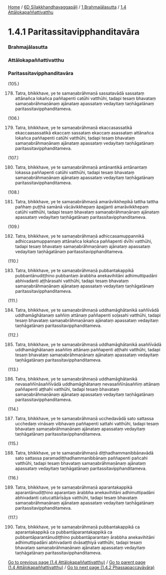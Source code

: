 
[Home](/) / [6D Sīlakkhandhavaggapāḷi](../../../6D.md) / [1 Brahmajālasutta](../../1.md) / [1.4 Attālokapaññattivatthu](../1.4.md)

# 1.4.1 Paritassitavipphanditavāra

### Brahmajālasutta

### Attālokapaññattivatthu

### Paritassitavipphanditavāra

(105.)

178. Tatra, bhikkhave, ye te samaṇabrāhmaṇā sassatavādā sassataṃ attānañca lokañca paññapenti catūhi vatthūhi, tadapi tesaṃ bhavataṃ samaṇabrāhmaṇānaṃ ajānataṃ apassataṃ vedayitaṃ taṇhāgatānaṃ paritassitavipphanditameva.

(106.)

179. Tatra, bhikkhave, ye te samaṇabrāhmaṇā ekaccasassatikā ekaccaasassatikā ekaccaṃ sassataṃ ekaccaṃ asassataṃ attānañca lokañca paññapenti catūhi vatthūhi, tadapi tesaṃ bhavataṃ samaṇabrāhmaṇānaṃ ajānataṃ apassataṃ vedayitaṃ taṇhāgatānaṃ paritassitavipphanditameva.

(107.)

180. Tatra, bhikkhave, ye te samaṇabrāhmaṇā antānantikā antānantaṃ lokassa paññapenti catūhi vatthūhi, tadapi tesaṃ bhavataṃ samaṇabrāhmaṇānaṃ ajānataṃ apassataṃ vedayitaṃ taṇhāgatānaṃ paritassitavipphanditameva.

(108.)

181. Tatra, bhikkhave, ye te samaṇabrāhmaṇā amarāvikkhepikā tattha tattha pañhaṃ puṭṭhā samānā vācāvikkhepaṃ āpajjanti amarāvikkhepaṃ catūhi vatthūhi, tadapi tesaṃ bhavataṃ samaṇabrāhmaṇānaṃ ajānataṃ apassataṃ vedayitaṃ taṇhāgatānaṃ paritassitavipphanditameva.

(109.)

182. Tatra, bhikkhave, ye te samaṇabrāhmaṇā adhiccasamuppannikā adhiccasamuppannaṃ attānañca lokañca paññapenti dvīhi vatthūhi, tadapi tesaṃ bhavataṃ samaṇabrāhmaṇānaṃ ajānataṃ apassataṃ vedayitaṃ taṇhāgatānaṃ paritassitavipphanditameva.

(110.)

183. Tatra, bhikkhave, ye te samaṇabrāhmaṇā pubbantakappikā pubbantānudiṭṭhino pubbantaṃ ārabbha anekavihitāni adhimuttipadāni abhivadanti aṭṭhārasahi vatthūhi, tadapi tesaṃ bhavataṃ samaṇabrāhmaṇānaṃ ajānataṃ apassataṃ vedayitaṃ taṇhāgatānaṃ paritassitavipphanditameva.

(111.)

184. Tatra, bhikkhave, ye te samaṇabrāhmaṇā uddhamāghātanikā saññīvādā uddhamāghātanaṃ saññiṃ attānaṃ paññapenti soḷasahi vatthūhi, tadapi tesaṃ bhavataṃ samaṇabrāhmaṇānaṃ ajānataṃ apassataṃ vedayitaṃ taṇhāgatānaṃ paritassitavipphanditameva.

(112.)

185. Tatra, bhikkhave, ye te samaṇabrāhmaṇā uddhamāghātanikā asaññīvādā uddhamāghātanaṃ asaññiṃ attānaṃ paññapenti aṭṭhahi vatthūhi, tadapi tesaṃ bhavataṃ samaṇabrāhmaṇānaṃ ajānataṃ apassataṃ vedayitaṃ taṇhāgatānaṃ paritassitavipphanditameva.

(113.)

186. Tatra, bhikkhave, ye te samaṇabrāhmaṇā uddhamāghātanikā nevasaññīnāsaññīvādā uddhamāghātanaṃ nevasaññīnāsaññiṃ attānaṃ paññapenti aṭṭhahi vatthūhi, tadapi tesaṃ bhavataṃ samaṇabrāhmaṇānaṃ ajānataṃ apassataṃ vedayitaṃ taṇhāgatānaṃ paritassitavipphanditameva.

(114.)

187. Tatra, bhikkhave, ye te samaṇabrāhmaṇā ucchedavādā sato sattassa ucchedaṃ vināsaṃ vibhavaṃ paññapenti sattahi vatthūhi, tadapi tesaṃ bhavataṃ samaṇabrāhmaṇānaṃ ajānataṃ apassataṃ vedayitaṃ taṇhāgatānaṃ paritassitavipphanditameva.

(115.)

188. Tatra, bhikkhave, ye te samaṇabrāhmaṇā diṭṭhadhammanibbānavādā sato sattassa paramadiṭṭhadhammanibbānaṃ paññapenti pañcahi vatthūhi, tadapi tesaṃ bhavataṃ samaṇabrāhmaṇānaṃ ajānataṃ apassataṃ vedayitaṃ taṇhāgatānaṃ paritassitavipphanditameva.

(116.)

189. Tatra, bhikkhave, ye te samaṇabrāhmaṇā aparantakappikā aparantānudiṭṭhino aparantaṃ ārabbha anekavihitāni adhimuttipadāni abhivadanti catucattārīsāya vatthūhi, tadapi tesaṃ bhavataṃ samaṇabrāhmaṇānaṃ ajānataṃ apassataṃ vedayitaṃ taṇhāgatānaṃ paritassitavipphanditameva.

(117.)

190. Tatra, bhikkhave, ye te samaṇabrāhmaṇā pubbantakappikā ca aparantakappikā ca pubbantāparantakappikā ca pubbantāparantānudiṭṭhino pubbantāparantaṃ ārabbha anekavihitāni adhimuttipadāni abhivadanti dvāsaṭṭhiyā vatthūhi, tadapi tesaṃ bhavataṃ samaṇabrāhmaṇānaṃ ajānataṃ apassataṃ vedayitaṃ taṇhāgatānaṃ paritassitavipphanditameva.

[Go to previous page (1.4 Attālokapaññattivatthu)](../1.4.md) / [Go to parent page (1.4 Attālokapaññattivatthu)](../1.4.md) / [Go to next page (1.4.2 Phassapaccayāvāra)](1.4.2.md)


